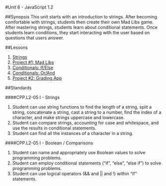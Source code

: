 #Unit 6 - JavaScript 1.2

##Synopsis
This unit starts with an introduction to strings. After becoming comfortable with strings, students then create their own Mad Libs game. After mastering strings, students learn about conditional statements. Once students learn conditions, they start interacting with the user based on questions that users answer.

##Lessons

1. [Strings](sessions/1-string)  
2. [Project #1: Mad Libs](sessions/2-project-madlibs)
3. [Conditionals: If/Else](sessions/3-conditional)
4. [Conditionals: Or/And](sessions/4-conditional)  
5. [Project #2: Grading App](sessions/5-project-grading)

##Standards

####CPP.L2-05 I - Strings
1. Student can	use	string functions to	find the length	of a string, split a string, concatenate a	string,	cast	a	string	to	a	number, find	the	index	of	a	character,	and	make	strings	uppercase	and	lowercase.
2. Student	can	compare	strings,	accounting	for	case	and	whitespace,	and	use	the	results	in	conditional	statements.
3. Student	can	find	all	the	instances	of	a	character	in	a	string.

####CPP.L2-05 I - Boolean / Comparisons
1. Student	can	name	and	appropriately	use	Boolean	values	to	solve	programming	problems.	
2. Student	can	employ	conditional	statements	(“if”,	“else”,	“else	if”)	to	solve	programming	problems.	
3. Student	can	use	logical	operators	(&&	and	||	and	!)	within	“if”	statements.

